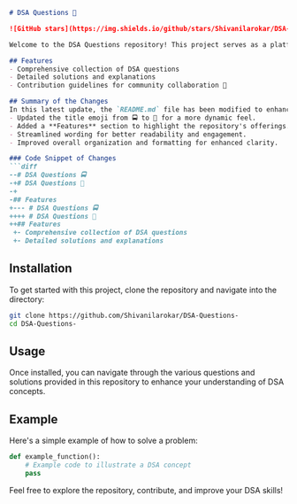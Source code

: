 ```markdown
# DSA Questions 🚀

![GitHub stars](https://img.shields.io/github/stars/Shivanilarokar/DSA-Questions-?style=social) ![Forks](https://img.shields.io/github/forks/Shivanilarokar/DSA-Questions-?style=social)

Welcome to the DSA Questions repository! This project serves as a platform for developers and learners to practice and enhance their skills in Data Structures and Algorithms (DSA). This repository is designed to help you improve your understanding of various data structures and algorithms through a collection of questions and solutions.

## Features
- Comprehensive collection of DSA questions
- Detailed solutions and explanations
- Contribution guidelines for community collaboration 🤝

## Summary of the Changes
In this latest update, the `README.md` file has been modified to enhance clarity and overall presentation. Key changes include:
- Updated the title emoji from 🚍 to 🚀 for a more dynamic feel.
- Added a **Features** section to highlight the repository's offerings.
- Streamlined wording for better readability and engagement.
- Improved overall organization and formatting for enhanced clarity.

### Code Snippet of Changes
```diff
--# DSA Questions 🚍
-+# DSA Questions 🚀
-+
-## Features
+--- # DSA Questions 🚍
++++ # DSA Questions 🚀
++## Features
 +- Comprehensive collection of DSA questions
 +- Detailed solutions and explanations
```

## Installation
To get started with this project, clone the repository and navigate into the directory:

```bash
git clone https://github.com/Shivanilarokar/DSA-Questions-
cd DSA-Questions-
```

## Usage
Once installed, you can navigate through the various questions and solutions provided in this repository to enhance your understanding of DSA concepts.

## Example
Here's a simple example of how to solve a problem:

```python
def example_function():
    # Example code to illustrate a DSA concept
    pass
```

Feel free to explore the repository, contribute, and improve your DSA skills!
```